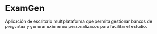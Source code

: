 # ExamGen
Aplicación de escritorio multiplataforma que permita gestionar bancos de preguntas y generar exámenes personalizados para facilitar el estudio.
